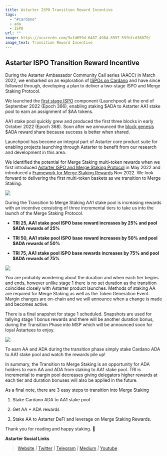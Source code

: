 ```yaml
---
title: Astarter ISPO Transition Reward Incentive
tags:
  - "#cardano"
  - ada
  - ISPO
url: ""
image: https://ucarecdn.com/9afd659d-6407-4984-8997-59fbfcd36879/
image_text: Transition Reward Incentive
---
```


## Astarter ISPO Transition Reward Incentive

During the Astarter Ambassador Community Call series (AACC) in March 2022, we embarked on an exploration of [ISPOs on Cardano](https://medium.com/astarter/exploring-methods-of-ispo-on-cardano-15d67fcd2706) and have since followed through, developing a plan to deliver a two-stage ISPO and Merge Staking Protocol.

We launched the [first stage ISPO](https://medium.com/astarter/astarter-ispo-stage1-launch-1350f4e36c53) component (Launchpool) at the end of September 2022 (Epoch 366), enabling staking $ADA to Astarter AA1 stake pool to earn an assignment of $AA tokens.

AA1 stake pool quickly grew and produced the first three blocks in early October 2022 (Epoch 368). Soon after we announced the [block genesis](https://medium.com/astarter/aa1-stake-pool-block-genesis-series-campaign-ec7626359803) $ADA reward share because success is better when shared.

Launchpool has become an integral part of Astarter core product suite for enabling projects launching through Astarter to benefit from our research and development in this area.

We identified the potential for Merge Staking multi-token rewards when we first introduced [Astarter ISPO and Merge Staking Protocol](https://medium.com/astarter/introducing-astarter-ispo-and-merged-staking-protocol-eb500af1f8da) in May 2022 and introduced a [Framework for Merge Staking Rewards](https://medium.com/astarter/astarter-introducing-a-framework-for-merge-staking-protocol-rewards-95689a0ed4db) Nov 2022. We look forward to delivering the first multi-token baskets as we transition to Merge Staking.

![](https://miro.medium.com/max/700/1*2PUAKTluDWMaujpb22f2qg.gif)

During the Transition to Merge Staking AA1 stake pool is increasing rewards with an incentive consisting of three incremental tiers to take us into the launch of the Merge Staking Protocol.

*   **TRI 25, AA1 stake pool ISPO base reward increases by 25% and pool $ADA rewards of 25%**
    
*   **TRI 50, AA1 stake pool ISPO base reward increases by 50% and pool $ADA rewards of 50%**
    
*   **TRI 75, AA1 stake pool ISPO base rewards increases by 75% and pool $ADA rewards of 75%**
    

![](https://miro.medium.com/max/700/1*OfcoYBdULeF-IBcmzeNP7A.jpeg)

You are probably wondering about the duration and when each tier begins and ends, however unlike stage 1 there is no set duration as the transition coincides closely with Astarter product launches. Methods of staking AA are required for Merge Staking as well as the Token Generation Event. Margin changes are on-chain and we will announce when a change is made and becomes active.

There is a final snapshot for stage 1 scheduled. Snapshots are used for tallying stage 1 bonus rewards and there will be another duration bonus, during the Transition Phase into MSP which will be announced soon for loyal Astartees to enjoy.

![](https://miro.medium.com/max/700/0*crsfrZPG3rrMmREY)

To earn AA and ADA during the transition phase simply stake Cardano ADA to AA1 stake pool and watch the rewards pile up!

In summary, the Transition to Merge Staking is an opportunity for ADA holders to earn AA and ADA from staking to AA1 stake pool. TRI is incremental to margin pool decreases giving delegators higher rewards at each tier and duration bonuses will also be applied in the future.

As a final note, there are 3 easy steps to transition into Merge Staking

1.  Stake Cardano ADA to AA1 stake pool
    
2.  Get AA + ADA rewards
    
3.  Stake AA to Astarter DeFi and leverage on Merge Staking Rewards.
    

Thank you for reading and happy staking. 🙂

**Astarter Social Links**

> [Website](http://astarter.io/) _|_ [Twitter](https://twitter.com/AstarterDefiHub) _|_ [Telegram](https://t.me/astartergroup) _|_ [Medium](https://medium.com/@AstarterDefiHub) _|_ [Youtube](https://www.youtube.com/channel/UCvgyIH-AhzehGy5DYDoL9jw)
